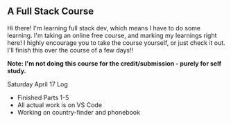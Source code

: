 ## A Full Stack Course

Hi there! I'm learning full stack dev, which means I have to do some learning. I'm taking an online free course, and marking my learnings right here! I highly encourage you to take the course yourself, or just check it out. I'll finish this over the course of a few days!!

<b>Note: I'm not doing this course for the credit/submission - purely for self study. </b>


Saturday April 17 Log
- Finished Parts 1-5
- All actual work is on VS Code
- Working on country-finder and phonebook
